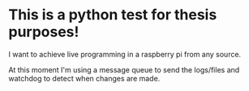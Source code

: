 # This is a python test for thesis purposes!

I want to achieve live programming in a raspberry pi from any source. 


At this moment I'm using a message queue to send the logs/files and watchdog to detect when changes are made.